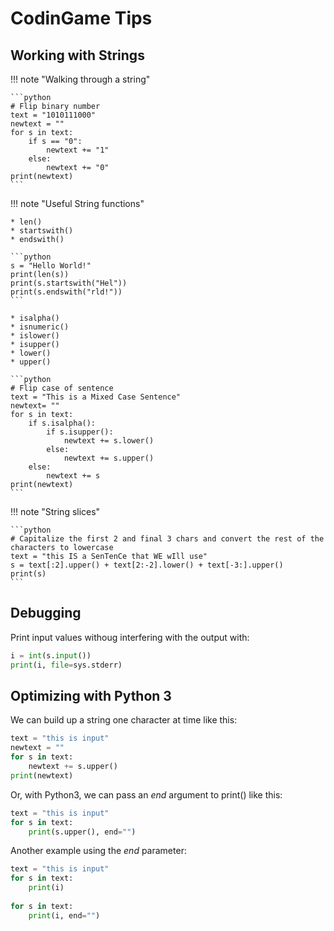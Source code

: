# CodinGame Tips

## Working with Strings


!!! note "Walking through a string"

    ```python
    # Flip binary number
    text = "1010111000"
    newtext = ""
    for s in text:
        if s == "0":
            newtext += "1"
        else:
            newtext += "0"
    print(newtext)
    ```

!!! note "Useful String functions"

    * len()
    * startswith() 
    * endswith()
    
    ```python
    s = "Hello World!"
    print(len(s))
    print(s.startswith("Hel"))
    print(s.endswith("rld!"))
    ```
    
    * isalpha()
    * isnumeric()
    * islower()
    * isupper()
    * lower()
    * upper()

    ```python
    # Flip case of sentence
    text = "This is a Mixed Case Sentence"
    newtext= ""
    for s in text:
        if s.isalpha():
            if s.isupper():
                newtext += s.lower()
            else:
                newtext += s.upper()
        else:
            newtext += s
    print(newtext)
    ```

!!! note "String slices"

    ```python
    # Capitalize the first 2 and final 3 chars and convert the rest of the characters to lowercase
    text = "this IS a SenTenCe that WE wIll use"
    s = text[:2].upper() + text[2:-2].lower() + text[-3:].upper()
    print(s)
    ```

## Debugging 

Print input values withoug interfering with the output with:
```python
i = int(s.input())
print(i, file=sys.stderr)
```

## Optimizing with Python 3

We can build up a string one character at time like this:
```python
text = "this is input"
newtext = ""
for s in text:
    newtext += s.upper()
print(newtext)
```

Or, with Python3, we can pass an *end* argument to print() like this:
```python
text = "this is input"
for s in text:
    print(s.upper(), end="")
```

Another example using the *end* parameter:
```python
text = "this is input"
for s in text:
    print(i)
   
for s in text:
    print(i, end="")
   
```

